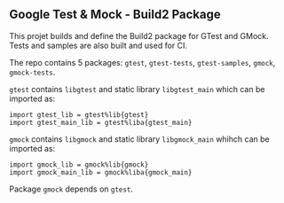 Google Test & Mock - Build2 Package
-----------------------------------

This projet builds and define the Build2 package for GTest and GMock.
Tests and samples are also built and used for CI.

The repo contains 5 packages: `gtest`, `gtest-tests`, `gtest-samples`, `gmock`, `gmock-tests`.

`gtest` contains `libgtest` and static library `libgtest_main` which can be imported as:
```
import gtest_lib = gtest%lib{gtest}
import gtest_main_lib = gtest%liba{gtest_main}
```

`gmock` contains `libgmock` and static library `libgmock_main` whihch can be imported as:
```
import gmock_lib = gmock%lib{gmock}
import gmock_main_lib = gmock%liba{gmock_main}
```

Package `gmock` depends on `gtest`.
